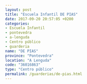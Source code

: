 ```yaml
---
layout: post
title: "Escuela Infantil DE PIAS"
date: 2017-09-20 20:57:05 +0200
categories:
- Escuela Infantil
- pontevedra
- a-lenguda
- Centro público
- guarderia
name: "DE PIAS"
province: "Pontevedra"
location: "A Lenguda"
code: "36016863"
type: "Centro público"
permalink: /guarderias/de-pias.html
---
```


